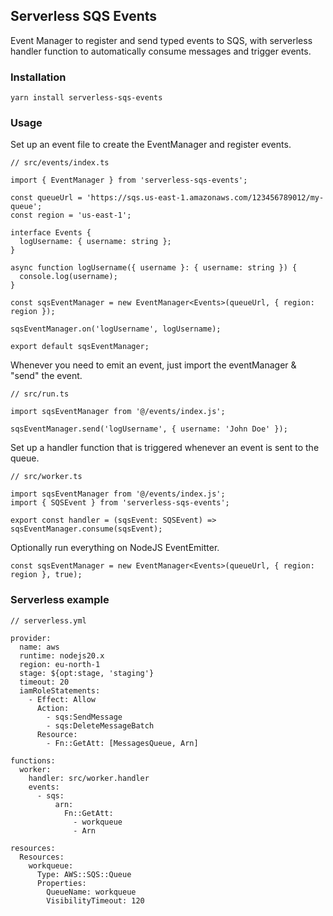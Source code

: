 ## Serverless SQS Events

Event Manager to register and send typed events to SQS, with serverless handler function to automatically consume messages and trigger events.

### Installation

`yarn install serverless-sqs-events`

### Usage

Set up an event file to create the EventManager and register events.
```
// src/events/index.ts

import { EventManager } from 'serverless-sqs-events';

const queueUrl = 'https://sqs.us-east-1.amazonaws.com/123456789012/my-queue';
const region = 'us-east-1';

interface Events {
  logUsername: { username: string };
}

async function logUsername({ username }: { username: string }) {
  console.log(username);
}

const sqsEventManager = new EventManager<Events>(queueUrl, { region: region });

sqsEventManager.on('logUsername', logUsername);

export default sqsEventManager;
```

Whenever you need to emit an event, just import the eventManager & "send" the event.
```
// src/run.ts

import sqsEventManager from '@/events/index.js';

sqsEventManager.send('logUsername', { username: 'John Doe' });
```

Set up a handler function that is triggered whenever an event is sent to the queue.
```
// src/worker.ts

import sqsEventManager from '@/events/index.js';
import { SQSEvent } from 'serverless-sqs-events';

export const handler = (sqsEvent: SQSEvent) => sqsEventManager.consume(sqsEvent);
```

Optionally run everything on NodeJS EventEmitter.
```
const sqsEventManager = new EventManager<Events>(queueUrl, { region: region }, true);
```

### Serverless example

```
// serverless.yml

provider:
  name: aws
  runtime: nodejs20.x
  region: eu-north-1
  stage: ${opt:stage, 'staging'}
  timeout: 20
  iamRoleStatements:
    - Effect: Allow
      Action:
        - sqs:SendMessage
        - sqs:DeleteMessageBatch
      Resource:
        - Fn::GetAtt: [MessagesQueue, Arn]

functions:
  worker:
    handler: src/worker.handler
    events:
      - sqs:
          arn:
            Fn::GetAtt:
              - workqueue
              - Arn

resources:
  Resources:
    workqueue:
      Type: AWS::SQS::Queue
      Properties:
        QueueName: workqueue
        VisibilityTimeout: 120
```

